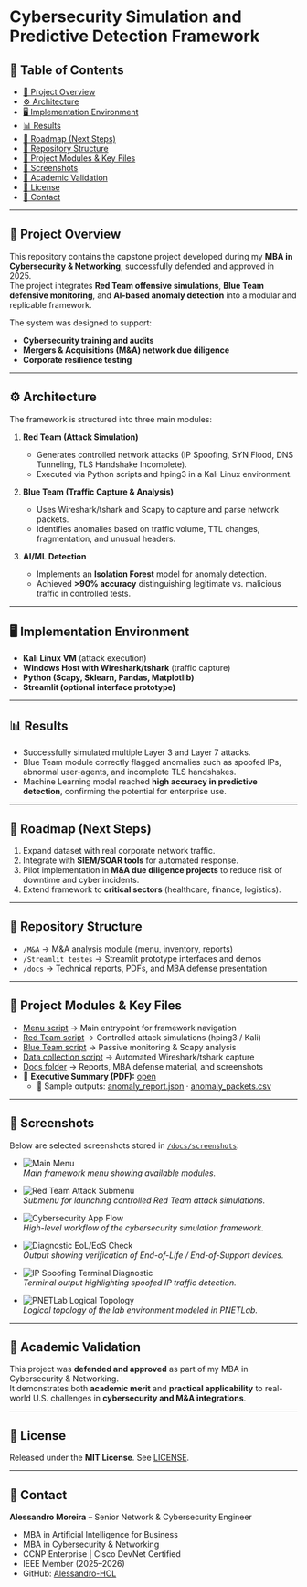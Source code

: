 # Cybersecurity Simulation and Predictive Detection Framework

## 📑 Table of Contents
- [📌 Project Overview](#-project-overview)
- [⚙️ Architecture](#️-architecture)
- [🖥️ Implementation Environment](#️-implementation-environment)
- [📊 Results](#-results)
- [🚀 Roadmap (Next Steps)](#-roadmap-next-steps)
- [📂 Repository Structure](#-repository-structure)
- [🔗 Project Modules & Key Files](#-project-modules--key-files)
- [📸 Screenshots](#-screenshots)
- [📝 Academic Validation](#-academic-validation)
- [📜 License](#-license)
- [📧 Contact](#-contact)

---

## 📌 Project Overview
This repository contains the capstone project developed during my **MBA in Cybersecurity & Networking**, successfully defended and approved in 2025.  
The project integrates **Red Team offensive simulations**, **Blue Team defensive monitoring**, and **AI-based anomaly detection** into a modular and replicable framework.  

The system was designed to support:
- **Cybersecurity training and audits**  
- **Mergers & Acquisitions (M&A) network due diligence**  
- **Corporate resilience testing**  

---

## ⚙️ Architecture
The framework is structured into three main modules:

1. **Red Team (Attack Simulation)**  
   - Generates controlled network attacks (IP Spoofing, SYN Flood, DNS Tunneling, TLS Handshake Incomplete).  
   - Executed via Python scripts and hping3 in a Kali Linux environment.  

2. **Blue Team (Traffic Capture & Analysis)**  
   - Uses Wireshark/tshark and Scapy to capture and parse network packets.  
   - Identifies anomalies based on traffic volume, TTL changes, fragmentation, and unusual headers.  

3. **AI/ML Detection**  
   - Implements an **Isolation Forest** model for anomaly detection.  
   - Achieved **>90% accuracy** distinguishing legitimate vs. malicious traffic in controlled tests.  

---

## 🖥️ Implementation Environment
- **Kali Linux VM** (attack execution)  
- **Windows Host with Wireshark/tshark** (traffic capture)  
- **Python (Scapy, Sklearn, Pandas, Matplotlib)**  
- **Streamlit (optional interface prototype)**  

---

## 📊 Results
- Successfully simulated multiple Layer 3 and Layer 7 attacks.  
- Blue Team module correctly flagged anomalies such as spoofed IPs, abnormal user-agents, and incomplete TLS handshakes.  
- Machine Learning model reached **high accuracy in predictive detection**, confirming the potential for enterprise use.  

---

## 🚀 Roadmap (Next Steps)
1. Expand dataset with real corporate network traffic.  
2. Integrate with **SIEM/SOAR tools** for automated response.  
3. Pilot implementation in **M&A due diligence projects** to reduce risk of downtime and cyber incidents.  
4. Extend framework to **critical sectors** (healthcare, finance, logistics).  

---

## 📂 Repository Structure
- `/M&A` → M&A analysis module (menu, inventory, reports)  
- `/Streamlit testes` → Streamlit prototype interfaces and demos  
- `/docs` → Technical reports, PDFs, and MBA defense presentation  

---

## 🔗 Project Modules & Key Files
- [Menu script](https://github.com/Alessandro-HCL/MBA-Cybersecurity/blob/main/M%26A/Menu.py) → Main entrypoint for framework navigation  
- [Red Team script](https://github.com/Alessandro-HCL/MBA-Cybersecurity/blob/main/M%26A/Red_team_ataque_OKAY.py) → Controlled attack simulations (hping3 / Kali)  
- [Blue Team script](https://github.com/Alessandro-HCL/MBA-Cybersecurity/blob/main/M%26A/Blue_team_detec%C3%A7%C3%A3o_OKAY.py) → Passive monitoring & Scapy analysis  
- [Data collection script](https://github.com/Alessandro-HCL/MBA-Cybersecurity/blob/main/M%26A/Coleta_dados-OKAY.py) → Automated Wireshark/tshark capture    
- [Docs folder](https://github.com/Alessandro-HCL/MBA-Cybersecurity/tree/main/M%26A/docs/screenshots) → Reports, MBA defense material, and screenshots
- 📄 **Executive Summary (PDF):** [open](https://github.com/Alessandro-HCL/MBA-Cybersecurity/blob/main/M%26A/docs/reports/Executive%20Summary.pdf)  
  - 🧪 Sample outputs: [anomaly_report.json](https://github.com/Alessandro-HCL/MBA-Cybersecurity/blob/main/M%26A/docs/reports/anomaly_report.json) · [anomaly_packets.csv](https://github.com/Alessandro-HCL/MBA-Cybersecurity/blob/main/M%26A/docs/reports/anomaly_packets.csv)

---

## 📸 Screenshots
Below are selected screenshots stored in [`/docs/screenshots`](https://github.com/Alessandro-HCL/MBA-Cybersecurity/tree/main/M%26A/docs/screenshots):

- ![Main Menu](https://github.com/Alessandro-HCL/MBA-Cybersecurity/blob/main/M%26A/docs/screenshots/main_menu.png.png)  
  *Main framework menu showing available modules.*  

- ![Red Team Attack Submenu](https://github.com/Alessandro-HCL/MBA-Cybersecurity/blob/main/M%26A/docs/screenshots/red_team_attack_submenu.png.png)  
  *Submenu for launching controlled Red Team attack simulations.*  

- ![Cybersecurity App Flow](https://github.com/Alessandro-HCL/MBA-Cybersecurity/blob/main/M%26A/docs/screenshots/cybersecurity_app_flow.png.png)  
  *High-level workflow of the cybersecurity simulation framework.*  

- ![Diagnostic EoL/EoS Check](https://github.com/Alessandro-HCL/MBA-Cybersecurity/blob/main/M%26A/docs/screenshots/diagnostic_eol_eos_check.png.png)  
  *Output showing verification of End-of-Life / End-of-Support devices.*  

- ![IP Spoofing Terminal Diagnostic](https://github.com/Alessandro-HCL/MBA-Cybersecurity/blob/main/M%26A/docs/screenshots/ip_spoofing_terminal_diagnostic.png.png)  
  *Terminal output highlighting spoofed IP traffic detection.*  

- ![PNETLab Logical Topology](https://github.com/Alessandro-HCL/MBA-Cybersecurity/blob/main/M%26A/docs/screenshots/pnetlab_logical_topology.png.png)  
  *Logical topology of the lab environment modeled in PNETLab.*  

---

## 📝 Academic Validation
This project was **defended and approved** as part of my MBA in Cybersecurity & Networking.  
It demonstrates both **academic merit** and **practical applicability** to real-world U.S. challenges in **cybersecurity and M&A integrations**.  

---

## 📜 License
Released under the **MIT License**. See [LICENSE](./LICENSE).  

---

## 📧 Contact
**Alessandro Moreira** – Senior Network & Cybersecurity Engineer  
- MBA in Artificial Intelligence for Business  
- MBA in Cybersecurity & Networking  
- CCNP Enterprise | Cisco DevNet Certified  
- IEEE Member (2025–2026)  
- GitHub: [Alessandro-HCL](https://github.com/Alessandro-HCL)  
